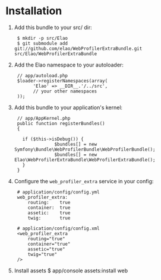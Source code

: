 Installation
============

  1. Add this bundle to your src/ dir:

          $ mkdir -p src/Elao
          $ git submodule add git://github.com/elao/WebProfilerExtraBundle.git src/Elao/WebProfilerExtraBundle

  2. Add the Elao namespace to your autoloader:

          // app/autoload.php
          $loader->registerNamespaces(array(
                'Elao' => __DIR__.'/../src',
                // your other namespaces
          ));

  3. Add this bundle to your application's kernel:

          // app/AppKernel.php
          public function registerBundles()
          {
	
			if ($this->isDebug()) {
			            $bundles[] = new Symfony\Bundle\WebProfilerBundle\WebProfilerBundle();
			            $bundles[] = new Elao\WebProfilerExtraBundle\WebProfilerExtraBundle();
			}
          }

  4. Configure the `web_profiler_extra` service in your config:

          # application/config/config.yml
          web_profiler_extra:
              routing:    true
              container:  true
              assetic:    true
              twig:       true

          # application/config/config.xml
          <web_profiler_extra
              routing="true"
              container="true"
              assetic="true"
              twig="true"
          />
  5. Install assets
          $ app/console assets:install web

